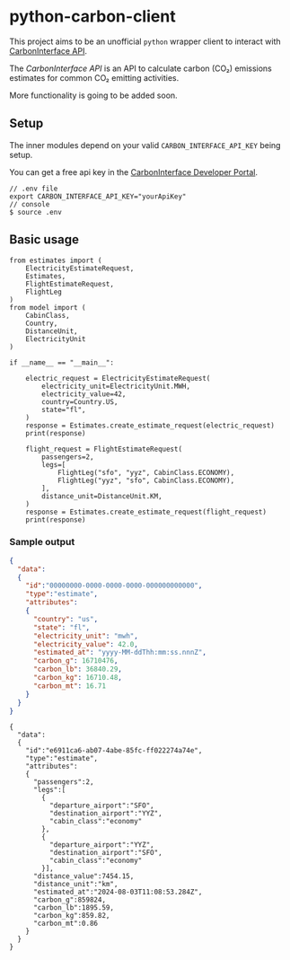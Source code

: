 # python-carbon-client

This project aims to be an unofficial `python` wrapper client to interact with [CarbonInterface API](http://carboninterface.com).

The _CarbonInterface API_ is an API to calculate carbon (CO₂) emissions estimates for common CO₂ emitting activities.

More functionality is going to be added soon.

## Setup

The inner modules depend on your valid `CARBON_INTERFACE_API_KEY` being setup.

You can get a free api key in the [CarbonInterface Developer Portal](https://www.carboninterface.com/account/api_credentials). 

```
// .env file
export CARBON_INTERFACE_API_KEY="yourApiKey"
// console
$ source .env
```

## Basic usage

```python3
from estimates import (
    ElectricityEstimateRequest, 
    Estimates,
    FlightEstimateRequest,
    FlightLeg
)
from model import (
    CabinClass, 
    Country, 
    DistanceUnit, 
    ElectricityUnit
)

if __name__ == "__main__":

    electric_request = ElectricityEstimateRequest(
        electricity_unit=ElectricityUnit.MWH,
        electricity_value=42,
        country=Country.US,
        state="fl",
    )
    response = Estimates.create_estimate_request(electric_request)
    print(response)

    flight_request = FlightEstimateRequest(
        passengers=2,
        legs=[
            FlightLeg("sfo", "yyz", CabinClass.ECONOMY),
            FlightLeg("yyz", "sfo", CabinClass.ECONOMY),
        ],
        distance_unit=DistanceUnit.KM,
    )
    response = Estimates.create_estimate_request(flight_request)
    print(response)
```

### Sample output

```json
{
  "data":
  {
    "id":"00000000-0000-0000-0000-000000000000",
    "type":"estimate",
    "attributes":
    {
      "country": "us",
      "state": "fl",
      "electricity_unit": "mwh",
      "electricity_value": 42.0,
      "estimated_at": "yyyy-MM-ddThh:mm:ss.nnnZ",
      "carbon_g": 16710476,
      "carbon_lb": 36840.29,
      "carbon_kg": 16710.48,
      "carbon_mt": 16.71
    }
  }
}
```
```jsonc
{
  "data":
  {
    "id":"e6911ca6-ab07-4abe-85fc-ff022274a74e",
    "type":"estimate",
    "attributes":
    {
      "passengers":2,
      "legs":[
        {
          "departure_airport":"SFO",
          "destination_airport":"YYZ",
          "cabin_class":"economy"
        },
        {
          "departure_airport":"YYZ",
          "destination_airport":"SFO",
          "cabin_class":"economy"
        }],
      "distance_value":7454.15,
      "distance_unit":"km",
      "estimated_at":"2024-08-03T11:08:53.284Z",
      "carbon_g":859824,
      "carbon_lb":1895.59,
      "carbon_kg":859.82,
      "carbon_mt":0.86
    }
  }
}
```